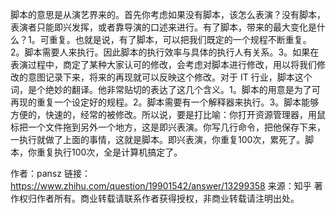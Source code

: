 脚本的意思是从演艺界来的。首先你考虑如果没有脚本，该怎么表演？没有脚本，表演者只能即兴发挥，或者靠导演的口述来进行。有了脚本，带来的最大变化是什么？1。可重复。也就是说，有了脚本，可以把我们既定的一个规程不断重复。2。脚本需要人来执行。因此脚本的执行效率与具体的执行人有关系。3。如果在表演过程中，商定了某种大家认可的修改，会考虑对脚本进行修改，用以将我们修改的意图记录下来，将来的再现就可以反映这个修改。对于 IT 行业，脚本这个词，是个绝妙的翻译。他非常贴切的表达了这几个含义。1。脚本的用意是为了可再现的重复一个设定好的规程。2。脚本需要有一个解释器来执行。3。脚本能够方便的，快速的，经常的被修改。所以说，要是打比喻：你打开资源管理器，用鼠标把一个文件拖到另外一个地方，这是即兴表演。你写几行命令，把他保存下来， 一执行就做了上面的事情，这就是脚本。即兴表演，你重复100次，累死了。脚本，你重复执行100次，全是计算机搞定了。

作者：pansz
链接：https://www.zhihu.com/question/19901542/answer/13299358
来源：知乎
著作权归作者所有。商业转载请联系作者获得授权，非商业转载请注明出处。